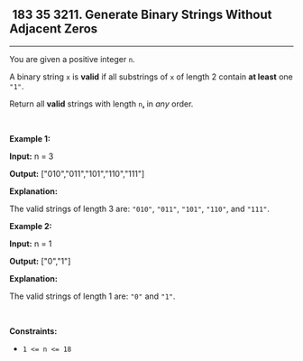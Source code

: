 <h2> 183 35
3211. Generate Binary Strings Without Adjacent Zeros</h2><hr><div><p>You are given a positive integer <code>n</code>.</p>

<p>A binary string <code>x</code> is <strong>valid</strong> if all <span data-keyword="substring-nonempty">substrings</span> of <code>x</code> of length 2 contain <strong>at least</strong> one <code>"1"</code>.</p>

<p>Return all <strong>valid</strong> strings with length <code>n</code><strong>, </strong>in <em>any</em> order.</p>

<p>&nbsp;</p>
<p><strong class="example">Example 1:</strong></p>

<div class="example-block">
<p><strong>Input:</strong> <span class="example-io">n = 3</span></p>

<p><strong>Output:</strong> <span class="example-io">["010","011","101","110","111"]</span></p>

<p><strong>Explanation:</strong></p>

<p>The valid strings of length 3 are: <code>"010"</code>, <code>"011"</code>, <code>"101"</code>, <code>"110"</code>, and <code>"111"</code>.</p>
</div>

<p><strong class="example">Example 2:</strong></p>

<div class="example-block">
<p><strong>Input:</strong> <span class="example-io">n = 1</span></p>

<p><strong>Output:</strong> <span class="example-io">["0","1"]</span></p>

<p><strong>Explanation:</strong></p>

<p>The valid strings of length 1 are: <code>"0"</code> and <code>"1"</code>.</p>
</div>

<p>&nbsp;</p>
<p><strong>Constraints:</strong></p>

<ul>
	<li><code>1 &lt;= n &lt;= 18</code></li>
</ul>
</div>